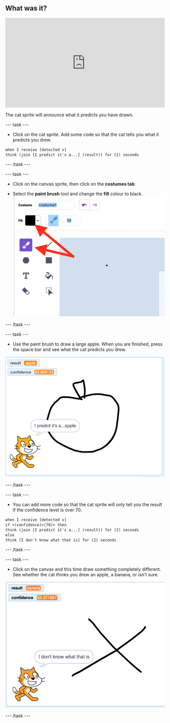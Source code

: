 ## What was it?

<html>
  <div style="position: relative; overflow: hidden; padding-top: 56.25%;">
    <iframe style="position: absolute; top: 0; left: 0; right: 0; width: 100%; height: 100%; border: none;" src="https://www.youtube.com/embed/B0_G-LJ0s9Y?rel=0&cc_load_policy=1" allowfullscreen allow="accelerometer; autoplay; clipboard-write; encrypted-media; gyroscope; picture-in-picture; web-share"></iframe>
  </div>
</html>

The cat sprite will announce what it predicts you have drawn.

--- task ---

+ Click on the cat sprite. Add some code so that the cat tells you what it predicts you drew.

```blocks3
when I receive [detected v]
think (join [I predict it's a...] (result)) for (2) seconds
```

--- /task ---


--- task ---
+ Click on the canvas sprite, then click on the **costumes tab**.

+ Select the **paint brush** tool and change the **fill** colour to black. 
![Paint brush tool selected and black fill colour](images/black-brush.png)

--- /task ---

--- task ---
+ Use the paint brush to draw a large apple. When you are finished, press the space bar and see what the cat predicts you drew. 

![Apple drawn on canvas, cat reports it's an apple](images/its-an-apple.png)

--- /task ---

--- task ---
+ You can add more code so that the cat sprite will only tell you the result if the confidence level is over 70. 

```blocks3
when I receive [detected v]
if <(confidence)>(70)> then
think (join [I predict it's a...] (result)) for (2) seconds
else
think [I don't know what that is] for (2) seconds
```
--- /task ---

--- task ---
+ Click on the canvas and this time draw something completely different. See whether the cat thinks you drew an apple, a banana, or isn't sure.

![X drawn on the canvas, cat reports not knowing what was drawn](images/not-confident.png)

--- /task ---
